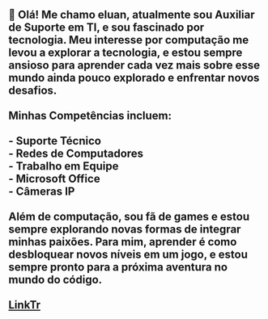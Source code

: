 <h2 align="left">👋 Olá! Me chamo eluan, atualmente sou Auxiliar de Suporte em TI, e sou fascinado por tecnologia. Meu interesse por computação me levou a explorar a tecnologia, e estou sempre ansioso para aprender cada vez mais sobre esse mundo ainda pouco explorado e enfrentar novos desafios.<br><br>Minhas Competências incluem:<br><br>    - Suporte Técnico<br>    - Redes de Computadores<br>    - Trabalho em Equipe<br>    - Microsoft Office<br>    - Câmeras IP<br><br>Além de computação, sou fã de games e estou sempre explorando novas formas de integrar minhas paixões. Para mim, aprender é como desbloquear novos níveis em um jogo, e estou sempre pronto para a próxima aventura no mundo do código.<br><br><a href="https://linktr.ee/eluanjg">LinkTr</a>
<br>
